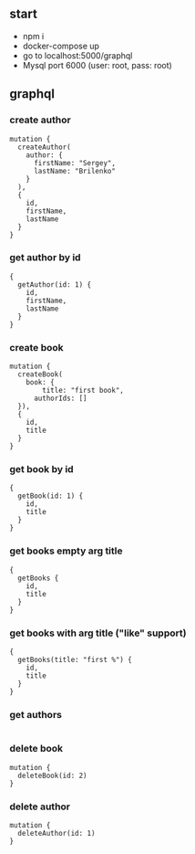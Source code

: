 ## start

 - npm i
 - docker-compose up
 - go to localhost:5000/graphql
 - Mysql port 6000 (user: root, pass: root)

## graphql

### create author
```
mutation {
  createAuthor(
    author: {
      firstName: "Sergey",
      lastName: "Brilenko"
    }
  ),
  {
    id,
    firstName,
    lastName
  }
}
```

### get author by id
```
{
  getAuthor(id: 1) {
    id,
    firstName,
    lastName
  }
}
```

### create book
```
mutation {
  createBook(
    book: {
    	title: "first book",
      authorIds: []
  }),
  {
    id,
    title
  }
}
```

### get book by id
```
{
  getBook(id: 1) {
    id,
    title
  }
}
```

### get books empty arg title 
```
{
  getBooks {
    id,
    title
  }
}
```

### get books with arg title ("like" support)
```
{
  getBooks(title: "first %") {
    id,
    title
  }
}
```

### get authors
```

```

### delete book
```
mutation {
  deleteBook(id: 2)
}
```

### delete author
```
mutation {
  deleteAuthor(id: 1)
}
```

